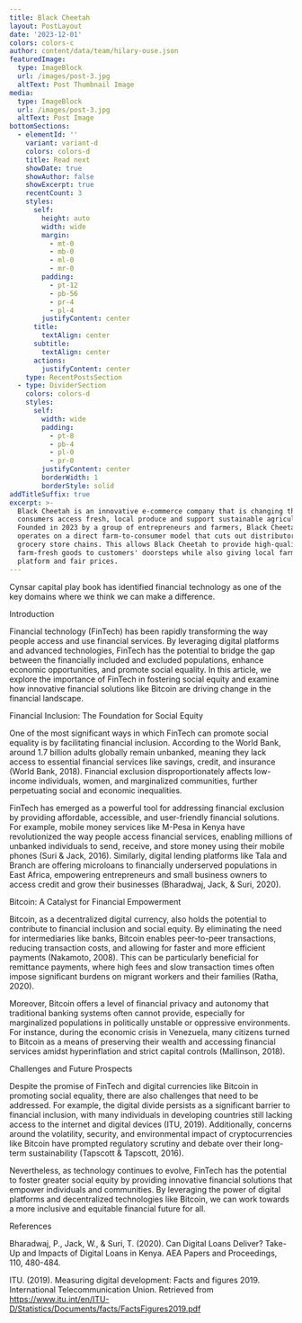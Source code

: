 ```yaml
---
title: Black Cheetah
layout: PostLayout
date: '2023-12-01'
colors: colors-c
author: content/data/team/hilary-ouse.json
featuredImage:
  type: ImageBlock
  url: /images/post-3.jpg
  altText: Post Thumbnail Image
media:
  type: ImageBlock
  url: /images/post-3.jpg
  altText: Post Image
bottomSections:
  - elementId: ''
    variant: variant-d
    colors: colors-d
    title: Read next
    showDate: true
    showAuthor: false
    showExcerpt: true
    recentCount: 3
    styles:
      self:
        height: auto
        width: wide
        margin:
          - mt-0
          - mb-0
          - ml-0
          - mr-0
        padding:
          - pt-12
          - pb-56
          - pr-4
          - pl-4
        justifyContent: center
      title:
        textAlign: center
      subtitle:
        textAlign: center
      actions:
        justifyContent: center
    type: RecentPostsSection
  - type: DividerSection
    colors: colors-d
    styles:
      self:
        width: wide
        padding:
          - pt-8
          - pb-4
          - pl-0
          - pr-0
        justifyContent: center
        borderWidth: 1
        borderStyle: solid
addTitleSuffix: true
excerpt: >-
  Black Cheetah is an innovative e-commerce company that is changing the way
  consumers access fresh, local produce and support sustainable agriculture.
  Founded in 2023 by a group of entrepreneurs and farmers, Black Cheetah
  operates on a direct farm-to-consumer model that cuts out distributors and
  grocery store chains. This allows Black Cheetah to provide high-quality,
  farm-fresh goods to customers' doorsteps while also giving local farmers a
  platform and fair prices.
---
```

Cynsar capital play book has identified financial technology as one of the key domains where we think we can make a difference.

Introduction

Financial technology (FinTech) has been rapidly transforming the way people access and use financial services. By leveraging digital platforms and advanced technologies, FinTech has the potential to bridge the gap between the financially included and excluded populations, enhance economic opportunities, and promote social equality. In this article, we explore the importance of FinTech in fostering social equity and examine how innovative financial solutions like Bitcoin are driving change in the financial landscape.

Financial Inclusion: The Foundation for Social Equity

One of the most significant ways in which FinTech can promote social equality is by facilitating financial inclusion. According to the World Bank, around 1.7 billion adults globally remain unbanked, meaning they lack access to essential financial services like savings, credit, and insurance (World Bank, 2018). Financial exclusion disproportionately affects low-income individuals, women, and marginalized communities, further perpetuating social and economic inequalities.

FinTech has emerged as a powerful tool for addressing financial exclusion by providing affordable, accessible, and user-friendly financial solutions. For example, mobile money services like M-Pesa in Kenya have revolutionized the way people access financial services, enabling millions of unbanked individuals to send, receive, and store money using their mobile phones (Suri & Jack, 2016). Similarly, digital lending platforms like Tala and Branch are offering microloans to financially underserved populations in East Africa, empowering entrepreneurs and small business owners to access credit and grow their businesses (Bharadwaj, Jack, & Suri, 2020).

Bitcoin: A Catalyst for Financial Empowerment

Bitcoin, as a decentralized digital currency, also holds the potential to contribute to financial inclusion and social equity. By eliminating the need for intermediaries like banks, Bitcoin enables peer-to-peer transactions, reducing transaction costs, and allowing for faster and more efficient payments (Nakamoto, 2008). This can be particularly beneficial for remittance payments, where high fees and slow transaction times often impose significant burdens on migrant workers and their families (Ratha, 2020).

Moreover, Bitcoin offers a level of financial privacy and autonomy that traditional banking systems often cannot provide, especially for marginalized populations in politically unstable or oppressive environments. For instance, during the economic crisis in Venezuela, many citizens turned to Bitcoin as a means of preserving their wealth and accessing financial services amidst hyperinflation and strict capital controls (Mallinson, 2018).

Challenges and Future Prospects

Despite the promise of FinTech and digital currencies like Bitcoin in promoting social equality, there are also challenges that need to be addressed. For example, the digital divide persists as a significant barrier to financial inclusion, with many individuals in developing countries still lacking access to the internet and digital devices (ITU, 2019). Additionally, concerns around the volatility, security, and environmental impact of cryptocurrencies like Bitcoin have prompted regulatory scrutiny and debate over their long-term sustainability (Tapscott & Tapscott, 2016).

Nevertheless, as technology continues to evolve, FinTech has the potential to foster greater social equity by providing innovative financial solutions that empower individuals and communities. By leveraging the power of digital platforms and decentralized technologies like Bitcoin, we can work towards a more inclusive and equitable financial future for all.

References

Bharadwaj, P., Jack, W., & Suri, T. (2020). Can Digital Loans Deliver? Take-Up and Impacts of Digital Loans in Kenya. AEA Papers and Proceedings, 110, 480-484.

ITU. (2019). Measuring digital development: Facts and figures 2019. International Telecommunication Union. Retrieved from https://www.itu.int/en/ITU-D/Statistics/Documents/facts/FactsFigures2019.pdf
